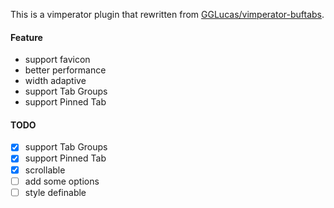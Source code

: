 This is a vimperator plugin that rewritten from [GGLucas/vimperator-buftabs](https://github.com/GGLucas/vimperator-buftabs).

#### Feature
* support favicon
* better performance
* width adaptive
* support Tab Groups
* support Pinned Tab

#### TODO
- [X] support Tab Groups
- [X] support Pinned Tab
- [X] scrollable
- [ ] add some options
- [ ] style definable
